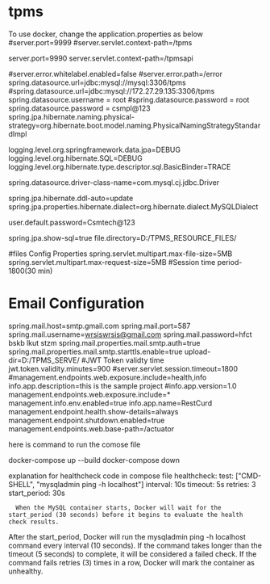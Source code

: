 # tpms
To use docker, change the application.properties  as below 
#server.port=9999
#server.servlet.context-path=/tpms

server.port=9990
server.servlet.context-path=/tpmsapi

#server.error.whitelabel.enabled=false
#server.error.path=/error
spring.datasource.url=jdbc:mysql://mysql:3306/tpms
#spring.datasource.url=jdbc:mysql://172.27.29.135:3306/tpms
spring.datasource.username = root
#spring.datasource.password = root
spring.datasource.password = csmpl@123
spring.jpa.hibernate.naming.physical-strategy=org.hibernate.boot.model.naming.PhysicalNamingStrategyStandardImpl

logging.level.org.springframework.data.jpa=DEBUG
logging.level.org.hibernate.SQL=DEBUG
logging.level.org.hibernate.type.descriptor.sql.BasicBinder=TRACE

spring.datasource.driver-class-name=com.mysql.cj.jdbc.Driver

spring.jpa.hibernate.ddl-auto=update
spring.jpa.properties.hibernate.dialect=org.hibernate.dialect.MySQLDialect


user.default.password=Csmtech@123

spring.jpa.show-sql=true
file.directory=D:/TPMS_RESOURCE_FILES/

#files Config Properties
spring.servlet.multipart.max-file-size=5MB
spring.servlet.multipart.max-request-size=5MB
#Session time period-1800(30 min)

# Email Configuration
spring.mail.host=smtp.gmail.com
spring.mail.port=587
spring.mail.username=wrsiswrsis@gmail.com
spring.mail.password=hfct bskb lkut stzm
spring.mail.properties.mail.smtp.auth=true
spring.mail.properties.mail.smtp.starttls.enable=true
upload-dir=D:/TPMS_SERVE/
#JWT Token validty time
jwt.token.validity.minutes=900
#server.servlet.session.timeout=1800 
#management.endpoints.web.exposure.include=health,info
info.app.description=this is the sample project
#info.app.version=1.0
management.endpoints.web.exposure.include=*
management.info.env.enabled=true
info.app.name=RestCurd
management.endpoint.health.show-details=always
management.endpoint.shutdown.enabled=true
management.endpoints.web.base-path=/actuator

here is command to run the comose file 


docker-compose up --build
docker-compose down


explanation for healthcheck code in compose file 
healthcheck:
      test: ["CMD-SHELL", "mysqladmin ping -h localhost"]
      interval: 10s
      timeout: 5s
      retries: 3
      start_period: 30s

      When the MySQL container starts, Docker will wait for the start_period (30 seconds) before it begins to evaluate the health check results.
After the start_period, Docker will run the mysqladmin ping -h localhost command every interval (10 seconds).
If the command takes longer than the timeout (5 seconds) to complete, it will be considered a failed check.
If the command fails retries (3) times in a row, Docker will mark the container as unhealthy.

